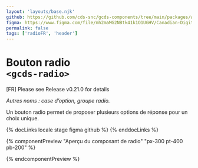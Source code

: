 ```yaml
---
layout: 'layouts/base.njk'
github: https://github.com/cds-snc/gcds-components/tree/main/packages/web/src/components/gcds-radio
figma: https://www.figma.com/file/mh2maMG2NBtk41k1O1UGHV/Canadian-Digital-Service%E2%80%A8---GC-Design-System?node-id=818%3A3759&t=ciEmm7GYyGAY73zZ-0
permalink: false
tags: ['radioFR', 'header']
---
```


# Bouton radio <br>`<gcds-radio>`
<gcds-error-message message="[FR] This component is deprecated as of v0.21.0"></gcds-error-message>

[FR] Please see <gcds-link href="https://github.com/cds-snc/gcds-components/releases/tag/gcds-components-v0.21.0">Release v0.21.0</gcds-link> for details

_Autres noms : case d’option, groupe radio._

Un bouton radio permet de proposer plusieurs options de réponse pour un choix unique.

{% docLinks locale stage figma github %}
{% enddocLinks %}

{% componentPreview "Aperçu du composant de radio" "px-300 pt-400 pb-200" %}
<gcds-fieldset fieldset-id="fieldset" legend="Légende" hint="Texte explicatif/Exemple de message.">
<gcds-radio radio-id="form-radio-1" label="Libellé" hint="Ceci est une description ou un exemple à titre de clarification." name="radio" checked>
</gcds-radio>

<gcds-radio radio-id="form-radio-2" label="Libellé" hint="Ceci est une description ou un exemple à titre de clarification." name="radio">
</gcds-radio>
</gcds-fieldset>
{% endcomponentPreview %}
